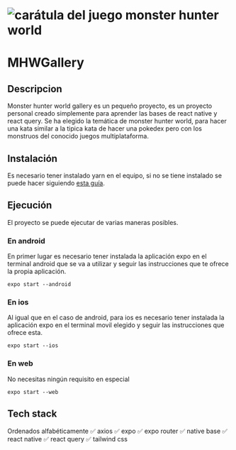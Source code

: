 # <img src="https://cdn.cgmagonline.com/wp-content/uploads/2018/08/monster-hunter-world-pc-review.jpg" alt="carátula del juego monster hunter world">

# MHWGallery

## Descripcion

Monster hunter world gallery es un pequeño proyecto, es un proyecto personal creado simplemente para aprender las bases de react native y react query.
Se ha elegido la temática de monster hunter world, para hacer una kata similar a la tipica kata de hacer una pokedex pero con
los monstruos del conocido juegos multiplataforma.

## Instalación

Es necesario tener instalado yarn en el equipo, si no se tiene instalado se puede hacer siguiendo [esta guía](https://classic.yarnpkg.com/lang/en/docs/install/#mac-stable).

## Ejecución

El proyecto se puede ejecutar de varias maneras posibles.

### En android

En primer lugar es necesario tener instalada la aplicación expo en el terminal android que se va a utilizar y seguir las instrucciones que te ofrece la propia aplicación.

```
expo start --android
```

### En ios

Al igual que en el caso de android, para ios es necesario tener instalada la aplicación expo en el terminal movil elegido y
seguir las instrucciones que ofrece esta.

```
expo start --ios
```

### En web

No necesitas ningún requisito en especial

```
expo start --web
```

## Tech stack

Ordenados alfabéticamente
✅ axios
✅ expo
✅ expo router
✅ native base
✅ react native
✅ react query
✅ tailwind css
